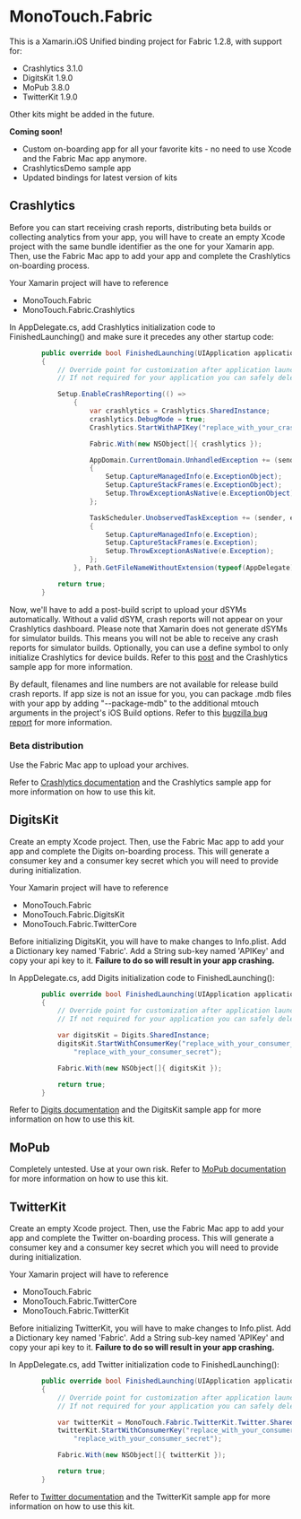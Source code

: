 # MonoTouch.Fabric

This is a Xamarin.iOS Unified binding project for Fabric 1.2.8, with support for:
* Crashlytics 3.1.0
* DigitsKit 1.9.0
* MoPub 3.8.0
* TwitterKit 1.9.0

Other kits might be added in the future.

**Coming soon!**
* Custom on-boarding app for all your favorite kits - no need to use Xcode and the Fabric Mac app anymore.
* CrashlyticsDemo sample app
* Updated bindings for latest version of kits

## Crashlytics
Before you can start receiving crash reports, distributing beta builds or collecting analytics from your app, you will have to create an empty Xcode project with the same bundle identifier as the one for your Xamarin app.  Then, use the Fabric Mac app to add your app and complete the Crashlytics on-boarding process. 

Your Xamarin project will have to reference
* MonoTouch.Fabric
* MonoTouch.Fabric.Crashlytics

In AppDelegate.cs, add Crashlytics initialization code to FinishedLaunching() and make sure it precedes any other startup code:

```c#
		public override bool FinishedLaunching(UIApplication application, NSDictionary launchOptions)
		{
			// Override point for customization after application launch.
			// If not required for your application you can safely delete this method

			Setup.EnableCrashReporting(() =>
				{
					var crashlytics = Crashlytics.SharedInstance;
					crashlytics.DebugMode = true;
					Crashlytics.StartWithAPIKey("replace_with_your_crashlytics_api_key");

					Fabric.With(new NSObject[]{ crashlytics });

					AppDomain.CurrentDomain.UnhandledException += (sender, e) =>
					{
						Setup.CaptureManagedInfo(e.ExceptionObject);
						Setup.CaptureStackFrames(e.ExceptionObject);
						Setup.ThrowExceptionAsNative(e.ExceptionObject);
					};

					TaskScheduler.UnobservedTaskException += (sender, e) =>
					{
						Setup.CaptureManagedInfo(e.Exception);
						Setup.CaptureStackFrames(e.Exception);
						Setup.ThrowExceptionAsNative(e.Exception);
					};
				}, Path.GetFileNameWithoutExtension(typeof(AppDelegate).Module.Name));

			return true;
		}
```

Now, we'll have to add a post-build script to upload your dSYMs automatically.  Without a valid dSYM, crash reports will not appear on your Crashlytics dashboard.  Please note that Xamarin does not generate dSYMs for simulator builds.  This means you will not be able to receive any crash reports for simulator builds.  Optionally, you can use a define symbol to only initialize Crashlytics for device builds.  Refer to this [post](https://forums.xamarin.com/discussion/comment/132204/#Comment_132204) and the Crashlytics sample app for more information.

By default, filenames and line numbers are not available for release build crash reports.  If app size is not an issue for you, you can package .mdb files with your app by adding "--package-mdb" to the additional mtouch arguments in the project's iOS Build options.  Refer to this [bugzilla bug report](https://bugzilla.xamarin.com/show_bug.cgi?id=3357) for more information.

### Beta distribution
Use the Fabric Mac app to upload your archives.

Refer to [Crashlytics documentation](https://docs.fabric.io/ios/crashlytics/index.html) and the Crashlytics sample app for more information on how to use this kit.

## DigitsKit
Create an empty Xcode project.  Then, use the Fabric Mac app to add your app and complete the Digits on-boarding process. This will generate a consumer key and a consumer key secret which you will need to provide during initialization.

Your Xamarin project will have to reference
* MonoTouch.Fabric
* MonoTouch.Fabric.DigitsKit
* MonoTouch.Fabric.TwitterCore

Before initializing DigitsKit, you will have to make changes to Info.plist.  Add a Dictionary key named 'Fabric'.  Add a String sub-key named 'APIKey' and copy your api key to it.  <b>Failure to do so will result in your app crashing.</b>

In AppDelegate.cs, add Digits initialization code to FinishedLaunching():
```c#
        public override bool FinishedLaunching(UIApplication application, NSDictionary launchOptions)
        {
            // Override point for customization after application launch.
            // If not required for your application you can safely delete this method

            var digitsKit = Digits.SharedInstance;
            digitsKit.StartWithConsumerKey("replace_with_your_consumer_key", 
            	"replace_with_your_consumer_secret");

            Fabric.With(new NSObject[]{ digitsKit });

            return true;
        }
```
Refer to [Digits documentation](https://docs.fabric.io/ios/digits/index.html) and the DigitsKit sample app for more information on how to use this kit.

## MoPub
Completely untested.  Use at your own risk.
Refer to [MoPub documentation](https://dev.twitter.com/mopub/ios) for more information on how to use this kit.

## TwitterKit
Create an empty Xcode project.  Then, use the Fabric Mac app to add your app and complete the Twitter on-boarding process. This will generate a consumer key and a consumer key secret which you will need to provide during initialization.

Your Xamarin project will have to reference
* MonoTouch.Fabric
* MonoTouch.Fabric.TwitterCore
* MonoTouch.Fabric.TwitterKit

Before initializing TwitterKit, you will have to make changes to Info.plist.  Add a Dictionary key named 'Fabric'.  Add a String sub-key named 'APIKey' and copy your api key to it.  <b>Failure to do so will result in your app crashing.</b>

In AppDelegate.cs, add Twitter initialization code to FinishedLaunching():
```c#
        public override bool FinishedLaunching(UIApplication application, NSDictionary launchOptions)
        {
            // Override point for customization after application launch.
            // If not required for your application you can safely delete this method

            var twitterKit = MonoTouch.Fabric.TwitterKit.Twitter.SharedInstance;
            twitterKit.StartWithConsumerKey("replace_with_your_consumer_key", 
                "replace_with_your_consumer_secret");

            Fabric.With(new NSObject[]{ twitterKit });

            return true;
        }
```
Refer to [Twitter documentation](https://docs.fabric.io/ios/twitter/index.html) and the TwitterKit sample app for more information on how to use this kit.
